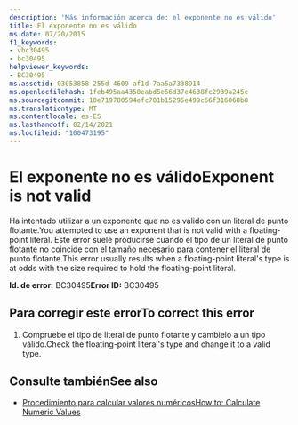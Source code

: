 ```yaml
---
description: 'Más información acerca de: el exponente no es válido'
title: El exponente no es válido
ms.date: 07/20/2015
f1_keywords:
- vbc30495
- bc30495
helpviewer_keywords:
- BC30495
ms.assetid: 03053858-255d-4609-af1d-7aa5a7338914
ms.openlocfilehash: 1feb495aa4350eabd5e56d37e4638fc2939a245c
ms.sourcegitcommit: 10e719780594efc781b15295e499c66f316068b8
ms.translationtype: MT
ms.contentlocale: es-ES
ms.lasthandoff: 02/14/2021
ms.locfileid: "100473195"
---
```

# <a name="exponent-is-not-valid"></a><span data-ttu-id="eef30-103">El exponente no es válido</span><span class="sxs-lookup"><span data-stu-id="eef30-103">Exponent is not valid</span></span>

<span data-ttu-id="eef30-104">Ha intentado utilizar a un exponente que no es válido con un literal de punto flotante.</span><span class="sxs-lookup"><span data-stu-id="eef30-104">You attempted to use an exponent that is not valid with a floating-point literal.</span></span> <span data-ttu-id="eef30-105">Este error suele producirse cuando el tipo de un literal de punto flotante no coincide con el tamaño necesario para contener el literal de punto flotante.</span><span class="sxs-lookup"><span data-stu-id="eef30-105">This error usually results when a floating-point literal's type is at odds with the size required to hold the floating-point literal.</span></span>  
  
 <span data-ttu-id="eef30-106">**Id. de error:** BC30495</span><span class="sxs-lookup"><span data-stu-id="eef30-106">**Error ID:** BC30495</span></span>  
  
## <a name="to-correct-this-error"></a><span data-ttu-id="eef30-107">Para corregir este error</span><span class="sxs-lookup"><span data-stu-id="eef30-107">To correct this error</span></span>  
  
1. <span data-ttu-id="eef30-108">Compruebe el tipo de literal de punto flotante y cámbielo a un tipo válido.</span><span class="sxs-lookup"><span data-stu-id="eef30-108">Check the floating-point literal's type and change it to a valid type.</span></span>  
  
## <a name="see-also"></a><span data-ttu-id="eef30-109">Consulte también</span><span class="sxs-lookup"><span data-stu-id="eef30-109">See also</span></span>

- [<span data-ttu-id="eef30-110">Procedimiento para calcular valores numéricos</span><span class="sxs-lookup"><span data-stu-id="eef30-110">How to: Calculate Numeric Values</span></span>](../programming-guide/language-features/operators-and-expressions/how-to-calculate-numeric-values.md)
